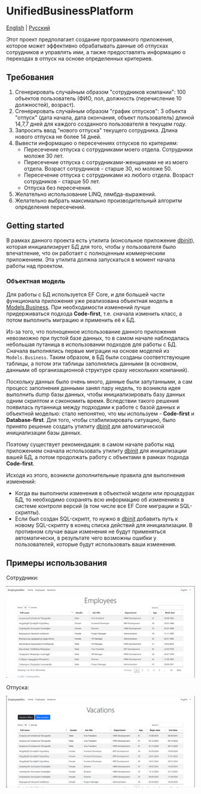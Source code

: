 # UnifiedBusinessPlatform

[English](README.md) | [Русский](README.ru.md)

Этот проект предполагает создание программного приложения, которое может эффективно обрабатывать данные об отпусках сотрудников и управлять ими, а также предоставлять информацию о переходах в отпуск на основе определенных критериев.

## Требования

1. Сгенерировать случайным образом "сотрудников компании": 100 объектов пользователь (ФИО, пол, должность (перечисление 10 должностей), возраст). 
2. Сгенерировать случайным образом "график отпусков": 3 объекта "отпуск" (дата начала, дата окончания, объект пользователь) длиной 14,7,7 дней для каждого созданного пользователя в текущем году. 
3. Запросить ввод "нового отпуска" текущего сотрудника. Длина нового отпуска не более 14 дней. 
4. Вывести информацию о пересечениях отпусков по критериям: 
    - Пересечение отпуска с сотрудниками моего отдела. Сотрудники моложе 30 лет. 
    - Пересечение отпуска с сотрудниками-женщинами не из моего отдела. Возраст сотрудников - старше 30, но моложе 50. 
    - Пересечение отпуска с сотрудниками из любого отдела. Возраст сотрудников - старше 50 лет. 
    - Отпуска без пересечения. 
5. Желательно использование LINQ, лямбда-выражений.
6. Желательно выбрать максимально производительный алгоритм определения пересечений. 

## Getting started

В рамках данного проекта есть утилита (консольное приложение [dbinit](dbinit)), которая инициализирует БД для того, чтобы у пользователя было впечатление, что он работает с полноценным коммерческим приложением. Эта утилита должна запускаться в момент начала работы над проектом.

### Объектная модель

Для работы с БД используется EF Core, и для большей части функционала приложения уже реализована объектная модель в [Models.Business](../Shared/Models.Business). При необходимости изменений лучше придерживаться подхода **Code-first**, т.е. сначала изменить класс, а потом выполнить миграцию и применить её к БД.

Из-за того, что полноценное использование данного приложения невозможно при пустой базе данных, то в самом начале наблюдалась небольшая путаница в использовании подходов для работы с БД. Сначала выполнялись первые миграции на основе моделей из `Models.Business`. Таким образом, в БД были созданы соответствующие таблицы, а потом эти таблицы заполнялись данными (в основном, данными об организационной структуре сразу нескольких компаний).

Поскольку данных было очень много, данные были запутанными, а сам процесс заполнения данными занял пару недель, то возникла идея выполнить dump базы данных, чтобы инициализировать базу данных одним скриптом и сэкономить время. Вследствии такого решения появилась путанница между подходами к работе с базой данных и объектной моделью: стало непонятно, что мы используем - **Code-first** и **Database-first**. Для того, чтобы стабилизировать ситуацию, было принято решение создать утилиту [dbinit](dbinit) для автоматической инициализации базы данных. 

Поэтому существует рекомендация: в самом начале работы над приложением сначала использовать утилиту [dbinit](dbinit) для иницилизации вашей БД, а потом продолжать работу с объектами в рамках подхода **Code-first**.

Исходя из этого, возникли дополнительные правила для выполнения изменений:

- Когда вы выполнили изменения в объектной модели или процедурах БД, то необходимо сохранять всю информацию об изменениях в системе контроля версий (в том числе все EF Core миграции и SQL-скрипты).
- Если был создан SQL-скрипт, то нужно в [dbinit](dbinit) добавить путь к новому SQL-скрипту в конец списка действий для инициализации. В противном случае ваши изменения не будут применяться автоматически, в результате чего возможны ошибки у пользователей, которые будут использовать ваши изменения.

## Примеры использования

Сотрудники:

![employees_nofilter](../../docs/img/examples/UnifiedBusinessPlatform/employees_nofilter.png)

Отпуска:

![vacations_nofilter](../../docs/img/examples/UnifiedBusinessPlatform/vacations_nofilter.png)
